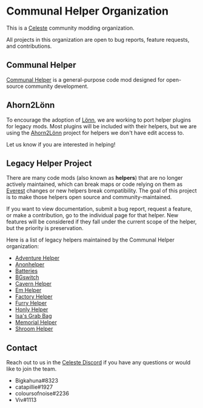 Communal Helper Organization
==========================
This is a [Celeste](http://www.celestegame.com/) community modding organization. 

All projects in this organization are open to bug reports, feature requests, and contributions.

## Communal Helper
[Communal Helper](https://github.com/CommunalHelper/CommunalHelper) is a general-purpose code mod designed for open-source community development.

## Ahorn2Lönn
To encourage the adoption of [Lönn](https://github.com/CelestialCartographers/Loenn), we are working to port helper plugins for legacy mods. Most plugins will be included with their helpers, but we are using the [Ahorn2Lönn](https://github.com/CommunalHelper/Ahorn2Loenn) project for helpers we don't have edit access to. 

Let us know if you are interested in helping! 

## Legacy Helper Project
There are many code mods (also known as **helpers**) that are no longer actively maintained, which can break maps or code relying on them as [Everest](https://everestapi.github.io/) changes or new helpers break compatibility. The goal of this project is to make those helpers open source and community-maintained.

If you want to view documentation, submit a bug report, request a feature, or make a contribution, go to the individual page for that helper. New features will be considered if they fall under the current scope of the helper, but the priority is preservation. 

Here is a list of legacy helpers maintained by the Communal Helper organization:
- [Adventure Helper](https://github.com/CommunalHelper/AdventureHelper)
- [Anonhelper](https://github.com/CommunalHelper/AnonHelper)
- [Batteries](https://github.com/CommunalHelper/Batteries)
- [BGswitch](https://github.com/CommunalHelper/BGswitch)
- [Cavern Helper](https://github.com/CommunalHelper/CavernHelper)
- [Em Helper](https://github.com/CommunalHelper/EmHelper)
- [Factory Helper](https://github.com/CommunalHelper/FactoryHelper)
- [Furry Helper](https://github.com/CommunalHelper/FurryHelper)
- [Honly Helper](https://github.com/CommunalHelper/HonlyHelper)
- [Isa's Grab Bag](https://github.com/CommunalHelper/IsaGrabBag)
- [Memorial Helper](https://github.com/CommunalHelper/MemorialHelper)
- [Shroom Helper](https://github.com/CommunalHelper/ShroomHelper)

## Contact
Reach out to us in the [Celeste Discord](https://discord.com/invite/celeste) if you have any questions or would like to join the team.
- Bigkahuna#8323
- catapillie#1927
- coloursofnoise#2236
- Viv#1113
